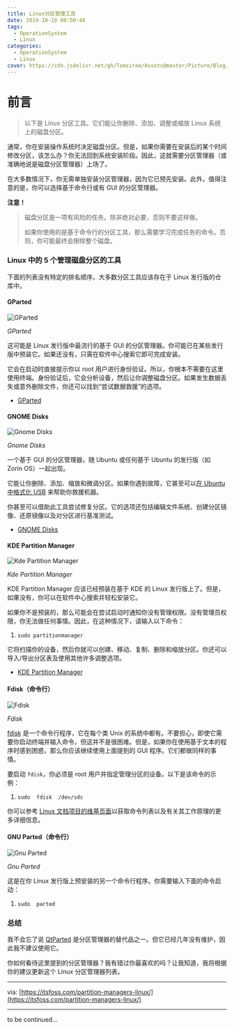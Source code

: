 ```yaml
---
title: Linux分区管理工具
date: 2019-10-10 00:50:44
tags:
  - OperationSystem
  - Linux
categories:
  - OperationSystem
  - Linux
cover: https://cdn.jsdelivr.net/gh/Tamsiree/Assets@master/Picture/Blog/Cover/suyajdgakhj.jpeg
---
```

# 前言
> 以下是 Linux 分区工具。它们能让你删除、添加、调整或缩放 Linux 系统上的磁盘分区。

通常，你在安装操作系统时决定磁盘分区。但是，如果你需要在安装后的某个时间修改分区，该怎么办？你无法回到系统安装阶段。因此，这就需要分区管理器（或准确地说是磁盘分区管理器）上场了。

在大多数情况下，你无需单独安装分区管理器，因为它已预先安装。此外，值得注意的是，你可以选择基于命令行或有 GUI 的分区管理器。

__注意！__

> 磁盘分区是一项有风险的任务。除非绝对必要，否则不要这样做。
> 
> 如果你使用的是基于命令行的分区工具，那么需要学习完成任务的命令。否则，你可能最终会擦除整个磁盘。

### Linux 中的 5 个管理磁盘分区的工具

下面的列表没有特定的排名顺序。大多数分区工具应该存在于 Linux 发行版的仓库中。

#### GParted

![GParted](https://img.linux.net.cn/data/attachment/album/201908/07/072137qjrg0rwigr4vwrmk.png)

_GParted_

这可能是 Linux 发行版中最流行的基于 GUI 的分区管理器。你可能已在某些发行版中预装它。如果还没有，只需在软件中心搜索它即可完成安装。

它会在启动时直接提示你以 root 用户进行身份验证。所以，你根本不需要在这里使用终端。身份验证后，它会分析设备，然后让你调整磁盘分区。如果发生数据丢失或意外删除文件，你还可以找到“尝试数据救援”的选项。

-   [GParted](https://gparted.org/)

#### GNOME Disks

![Gnome Disks](https://img.linux.net.cn/data/attachment/album/201908/07/072138ikfzztd1u33emt2t.png)

_Gnome Disks_

一个基于 GUI 的分区管理器，随 Ubuntu 或任何基于 Ubuntu 的发行版（如 Zorin OS）一起出现。

它能让你删除、添加、缩放和微调分区。如果你遇到故障，它甚至可以[在 Ubuntu 中格式化 USB](https://itsfoss.com/format-usb-drive-sd-card-ubuntu/) 来帮助你救援机器。

你甚至可以借助此工具尝试修复分区。它的选项还包括编辑文件系统、创建分区镜像、还原镜像以及对分区进行基准测试。

-   [GNOME Disks](https://wiki.gnome.org/Apps/Disks)

#### KDE Partition Manager

![Kde Partition Manager](https://img.linux.net.cn/data/attachment/album/201908/07/072139f17xi2724w7wmm44.jpg)

_Kde Partition Manager_

KDE Partition Manager 应该已经预装在基于 KDE 的 Linux 发行版上了。但是，如果没有，你可以在软件中心搜索并轻松安装它。

如果你不是预装的，那么可能会在尝试启动时通知你没有管理权限。没有管理员权限，你无法做任何事情。因此，在这种情况下，请输入以下命令：

1.  `sudo partitionmanager`

它将扫描你的设备，然后你就可以创建、移动、复制、删除和缩放分区。你还可以导入/导出分区表及使用其他许多调整选项。

-   [KDE Partition Manager](https://kde.org/applications/system/org.kde.partitionmanager)

#### Fdisk（命令行）

![Fdisk](https://img.linux.net.cn/data/attachment/album/201908/07/072140hnwjkbbnwmp69szr.jpg)

_Fdisk_

[fdisk](https://en.wikipedia.org/wiki/Fdisk) 是一个命令行程序，它在每个类 Unix 的系统中都有。不要担心，即使它需要你启动终端并输入命令，但这并不是很困难。但是，如果你在使用基于文本的程序时感到困惑，那么你应该继续使用上面提到的 GUI 程序。它们都做同样的事情。

要启动 `fdisk`，你必须是 root 用户并指定管理分区的设备。以下是该命令的示例：

1.  `sudo  fdisk  /dev/sdc`

你可以参考 [Linux 文档项目的维基页面](https://www.tldp.org/HOWTO/Partition/fdisk_partitioning.html)以获取命令列表以及有关其工作原理的更多详细信息。

#### GNU Parted（命令行）

![Gnu Parted](https://img.linux.net.cn/data/attachment/album/201908/07/072144he26tzptktkp4dll.png)

_Gnu Parted_

这是在你 Linux 发行版上预安装的另一个命令行程序。你需要输入下面的命令启动：

1.  `sudo  parted`

### 总结

我不会忘了说 [QtParted](http://qtparted.sourceforge.net/) 是分区管理器的替代品之一。但它已经几年没有维护，因此我不建议使用它。

你如何看待这里提到的分区管理器？我有错过你最喜欢的吗？让我知道，我将根据你的建议更新这个 Linux 分区管理器列表。

_ _ _

via: [https://itsfoss.com/partition-managers-linux/](https://itsfoss.com/partition-managers-linux/)


---
to be continued...